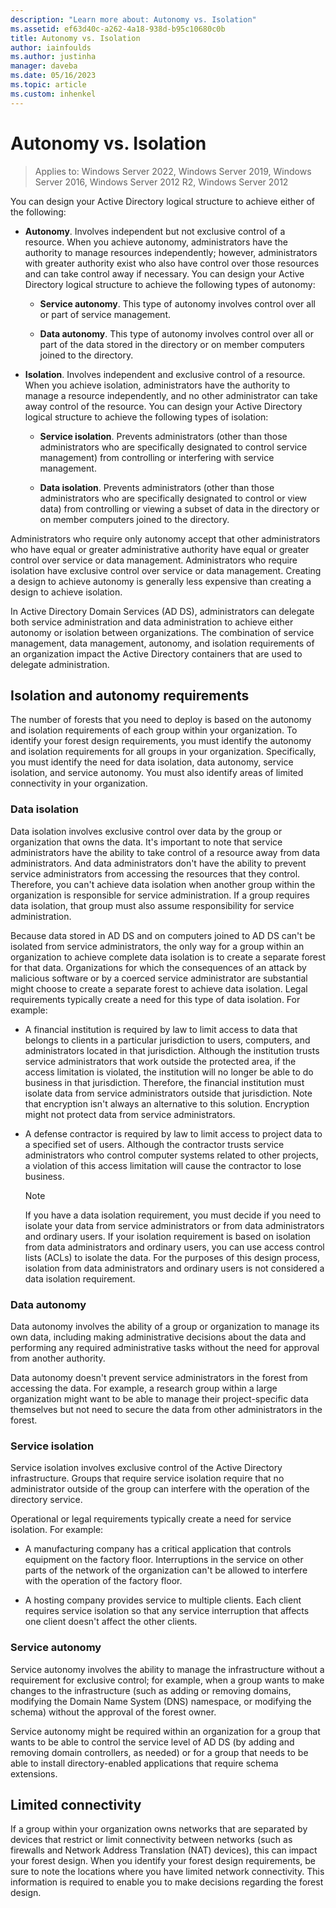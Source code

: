 ```yaml
---
description: "Learn more about: Autonomy vs. Isolation"
ms.assetid: ef63d40c-a262-4a18-938d-b95c10680c0b
title: Autonomy vs. Isolation
author: iainfoulds
ms.author: justinha
manager: daveba
ms.date: 05/16/2023
ms.topic: article
ms.custom: inhenkel
---
```


# Autonomy vs. Isolation

>Applies to: Windows Server 2022, Windows Server 2019, Windows Server 2016, Windows Server 2012 R2, Windows Server 2012

You can design your Active Directory logical structure to achieve either of the following:

-   **Autonomy**. Involves independent but not exclusive control of a resource. When you achieve autonomy, administrators have the authority to manage resources independently; however, administrators with greater authority exist who also have control over those resources and can take control away if necessary. You can design your Active Directory logical structure to achieve the following types of autonomy:

    -   **Service autonomy**. This type of autonomy involves control over all or part of service management.

    -   **Data autonomy**. This type of autonomy involves control over all or part of the data stored in the directory or on member computers joined to the directory.

-   **Isolation**. Involves independent and exclusive control of a resource. When you achieve isolation, administrators have the authority to manage a resource independently, and no other administrator can take away control of the resource. You can design your Active Directory logical structure to achieve the following types of isolation:

    -   **Service isolation**. Prevents administrators (other than those administrators who are specifically designated to control service management) from controlling or interfering with service management.

    -   **Data isolation**. Prevents administrators (other than those administrators who are specifically designated to control or view data) from controlling or viewing a subset of data in the directory or on member computers joined to the directory.

Administrators who require only autonomy accept that other administrators who have equal or greater administrative authority have equal or greater control over service or data management. Administrators who require isolation have exclusive control over service or data management. Creating a design to achieve autonomy is generally less expensive than creating a design to achieve isolation.

In Active Directory Domain Services (AD DS), administrators can delegate both service administration and data administration to achieve either autonomy or isolation between organizations. The combination of service management, data management, autonomy, and isolation requirements of an organization impact the Active Directory containers that are used to delegate administration.

## Isolation and autonomy requirements
The number of forests that you need to deploy is based on the autonomy and isolation requirements of each group within your organization. To identify your forest design requirements, you must identify the autonomy and isolation requirements for all groups in your organization. Specifically, you must identify the need for data isolation, data autonomy, service isolation, and service autonomy. You must also identify areas of limited connectivity in your organization.

### Data isolation
Data isolation involves exclusive control over data by the group or organization that owns the data. It's important to note that service administrators have the ability to take control of a resource away from data administrators. And data administrators don't have the ability to prevent service administrators from accessing the resources that they control. Therefore, you can't achieve data isolation when another group within the organization is responsible for service administration. If a group requires data isolation, that group must also assume responsibility for service administration.

Because data stored in AD DS and on computers joined to AD DS can't be isolated from service administrators, the only way for a group within an organization to achieve complete data isolation is to create a separate forest for that data. Organizations for which the consequences of an attack by malicious software or by a coerced service administrator are substantial might choose to create a separate forest to achieve data isolation. Legal requirements typically create a need for this type of data isolation. For example:

-   A financial institution is required by law to limit access to data that belongs to clients in a particular jurisdiction to users, computers, and administrators located in that jurisdiction. Although the institution trusts service administrators that work outside the protected area, if the access limitation is violated, the institution will no longer be able to do business in that jurisdiction. Therefore, the financial institution must isolate data from service administrators outside that jurisdiction. Note that encryption isn't always an alternative to this solution. Encryption might not protect data from service administrators.

-   A defense contractor is required by law to limit access to project data to a specified set of users. Although the contractor trusts service administrators who control computer systems related to other projects, a violation of this access limitation will cause the contractor to lose business.

    > [!NOTE]
    > If you have a data isolation requirement, you must decide if you need to isolate your data from service administrators or from data administrators and ordinary users. If your isolation requirement is based on isolation from data administrators and ordinary users, you can use access control lists (ACLs) to isolate the data. For the purposes of this design process, isolation from data administrators and ordinary users is not considered a data isolation requirement.

### Data autonomy
Data autonomy involves the ability of a group or organization to manage its own data, including making administrative decisions about the data and performing any required administrative tasks without the need for approval from another authority.

Data autonomy doesn't prevent service administrators in the forest from accessing the data. For example, a research group within a large organization might want to be able to manage their project-specific data themselves but not need to secure the data from other administrators in the forest.

### Service isolation
Service isolation involves exclusive control of the Active Directory infrastructure. Groups that require service isolation require that no administrator outside of the group can interfere with the operation of the directory service.

Operational or legal requirements typically create a need for service isolation. For example:

-   A manufacturing company has a critical application that controls equipment on the factory floor. Interruptions in the service on other parts of the network of the organization can't be allowed to interfere with the operation of the factory floor.

-   A hosting company provides service to multiple clients. Each client requires service isolation so that any service interruption that affects one client doesn't affect the other clients.

### Service autonomy
Service autonomy involves the ability to manage the infrastructure without a requirement for exclusive control; for example, when a group wants to make changes to the infrastructure (such as adding or removing domains, modifying the Domain Name System (DNS) namespace, or modifying the schema) without the approval of the forest owner.

Service autonomy might be required within an organization for a group that wants to be able to control the service level of AD DS (by adding and removing domain controllers, as needed) or for a group that needs to be able to install directory-enabled applications that require schema extensions.

## Limited connectivity
If a group within your organization owns networks that are separated by devices that restrict or limit connectivity between networks (such as firewalls and Network Address Translation (NAT) devices), this can impact your forest design. When you identify your forest design requirements, be sure to note the locations where you have limited network connectivity. This information is required to enable you to make decisions regarding the forest design.



